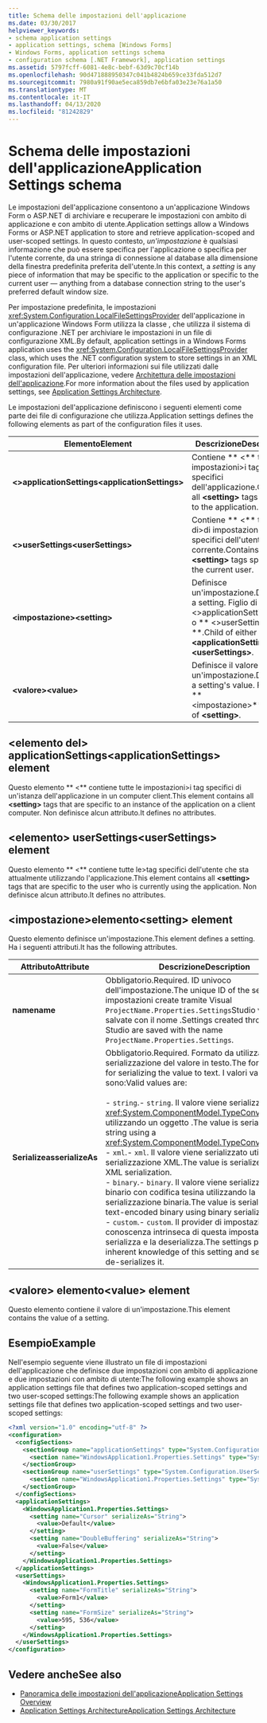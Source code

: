 ```yaml
---
title: Schema delle impostazioni dell'applicazione
ms.date: 03/30/2017
helpviewer_keywords:
- schema application settings
- application settings, schema [Windows Forms]
- Windows Forms, application settings schema
- configuration schema [.NET Framework], application settings
ms.assetid: 5797fcff-6081-4e8c-bebf-63d9c70cf14b
ms.openlocfilehash: 90d471888950347c041b4824b659ce33fda512d7
ms.sourcegitcommit: 7980a91f90ae5eca859db7e6bfa03e23e76a1a50
ms.translationtype: MT
ms.contentlocale: it-IT
ms.lasthandoff: 04/13/2020
ms.locfileid: "81242829"
---
```

# <a name="application-settings-schema"></a><span data-ttu-id="b5cf9-102">Schema delle impostazioni dell'applicazione</span><span class="sxs-lookup"><span data-stu-id="b5cf9-102">Application Settings schema</span></span>

<span data-ttu-id="b5cf9-103">Le impostazioni dell'applicazione consentono a un'applicazione Windows Form o ASP.NET di archiviare e recuperare le impostazioni con ambito di applicazione e con ambito di utente.</span><span class="sxs-lookup"><span data-stu-id="b5cf9-103">Application settings allow a Windows Forms or ASP.NET application to store and retrieve application-scoped and user-scoped settings.</span></span> <span data-ttu-id="b5cf9-104">In questo contesto, *un'impostazione* è qualsiasi informazione che può essere specifica per l'applicazione o specifica per l'utente corrente, da una stringa di connessione al database alla dimensione della finestra predefinita preferita dell'utente.</span><span class="sxs-lookup"><span data-stu-id="b5cf9-104">In this context, a *setting* is any piece of information that may be specific to the application or specific to the current user — anything from a database connection string to the user's preferred default window size.</span></span>

<span data-ttu-id="b5cf9-105">Per impostazione predefinita, le impostazioni <xref:System.Configuration.LocalFileSettingsProvider> dell'applicazione in un'applicazione Windows Form utilizza la classe , che utilizza il sistema di configurazione .NET per archiviare le impostazioni in un file di configurazione XML.</span><span class="sxs-lookup"><span data-stu-id="b5cf9-105">By default, application settings in a Windows Forms application uses the <xref:System.Configuration.LocalFileSettingsProvider> class, which uses the .NET configuration system to store settings in an XML configuration file.</span></span> <span data-ttu-id="b5cf9-106">Per ulteriori informazioni sui file utilizzati dalle impostazioni dell'applicazione, vedere [Architettura delle impostazioni dell'applicazione](../../winforms/advanced/application-settings-architecture.md).</span><span class="sxs-lookup"><span data-stu-id="b5cf9-106">For more information about the files used by application settings, see [Application Settings Architecture](../../winforms/advanced/application-settings-architecture.md).</span></span>

<span data-ttu-id="b5cf9-107">Le impostazioni dell'applicazione definiscono i seguenti elementi come parte dei file di configurazione che utilizza.</span><span class="sxs-lookup"><span data-stu-id="b5cf9-107">Application settings defines the following elements as part of the configuration files it uses.</span></span>

| <span data-ttu-id="b5cf9-108">Elemento</span><span class="sxs-lookup"><span data-stu-id="b5cf9-108">Element</span></span>                    | <span data-ttu-id="b5cf9-109">Descrizione</span><span class="sxs-lookup"><span data-stu-id="b5cf9-109">Description</span></span>                                                                           |
| -------------------------- | ------------------------------------------------------------------------------------- |
| <span data-ttu-id="b5cf9-110">**\<>applicationSettings**</span><span class="sxs-lookup"><span data-stu-id="b5cf9-110">**\<applicationSettings>**</span></span> | <span data-ttu-id="b5cf9-111">Contiene \*\* \<\*\* tutte le impostazioni>i tag specifici dell'applicazione.</span><span class="sxs-lookup"><span data-stu-id="b5cf9-111">Contains all **\<setting>** tags specific to the application.</span></span>                         |
| <span data-ttu-id="b5cf9-112">**\<>userSettings**</span><span class="sxs-lookup"><span data-stu-id="b5cf9-112">**\<userSettings>**</span></span>        | <span data-ttu-id="b5cf9-113">Contiene \*\* \<\*\* tutti i tag di>di impostazione specifici dell'utente corrente.</span><span class="sxs-lookup"><span data-stu-id="b5cf9-113">Contains all **\<setting>** tags specific to the current user.</span></span>                        |
| <span data-ttu-id="b5cf9-114">**\<impostazione>**</span><span class="sxs-lookup"><span data-stu-id="b5cf9-114">**\<setting>**</span></span>             | <span data-ttu-id="b5cf9-115">Definisce un'impostazione.</span><span class="sxs-lookup"><span data-stu-id="b5cf9-115">Defines a setting.</span></span> <span data-ttu-id="b5cf9-116">Figlio di \*\* \<>applicationSettings\*\* o \*\* \<>userSettings \*\*.</span><span class="sxs-lookup"><span data-stu-id="b5cf9-116">Child of either **\<applicationSettings>** or **\<userSettings>**.</span></span> |
| <span data-ttu-id="b5cf9-117">**\<valore>**</span><span class="sxs-lookup"><span data-stu-id="b5cf9-117">**\<value>**</span></span>               | <span data-ttu-id="b5cf9-118">Definisce il valore di un'impostazione.</span><span class="sxs-lookup"><span data-stu-id="b5cf9-118">Defines a setting's value.</span></span> <span data-ttu-id="b5cf9-119">Figlio di \*\* \<impostazione>\*\*.</span><span class="sxs-lookup"><span data-stu-id="b5cf9-119">Child of **\<setting>**.</span></span>                                   |

## <a name="applicationsettings-element"></a><span data-ttu-id="b5cf9-120">\<elemento del> applicationSettings</span><span class="sxs-lookup"><span data-stu-id="b5cf9-120">\<applicationSettings> element</span></span>

<span data-ttu-id="b5cf9-121">Questo elemento \*\* \<\*\* contiene tutte le impostazioni>i tag specifici di un'istanza dell'applicazione in un computer client.</span><span class="sxs-lookup"><span data-stu-id="b5cf9-121">This element contains all **\<setting>** tags that are specific to an instance of the application on a client computer.</span></span> <span data-ttu-id="b5cf9-122">Non definisce alcun attributo.</span><span class="sxs-lookup"><span data-stu-id="b5cf9-122">It defines no attributes.</span></span>

## <a name="usersettings-element"></a><span data-ttu-id="b5cf9-123">\<elemento> userSettings</span><span class="sxs-lookup"><span data-stu-id="b5cf9-123">\<userSettings> element</span></span>

<span data-ttu-id="b5cf9-124">Questo elemento \*\* \<\*\* contiene tutte le>tag specifici dell'utente che sta attualmente utilizzando l'applicazione.</span><span class="sxs-lookup"><span data-stu-id="b5cf9-124">This element contains all **\<setting>** tags that are specific to the user who is currently using the application.</span></span> <span data-ttu-id="b5cf9-125">Non definisce alcun attributo.</span><span class="sxs-lookup"><span data-stu-id="b5cf9-125">It defines no attributes.</span></span>

## <a name="setting-element"></a><span data-ttu-id="b5cf9-126">\<impostazione>elemento</span><span class="sxs-lookup"><span data-stu-id="b5cf9-126">\<setting> element</span></span>

<span data-ttu-id="b5cf9-127">Questo elemento definisce un'impostazione.</span><span class="sxs-lookup"><span data-stu-id="b5cf9-127">This element defines a setting.</span></span> <span data-ttu-id="b5cf9-128">Ha i seguenti attributi.</span><span class="sxs-lookup"><span data-stu-id="b5cf9-128">It has the following attributes.</span></span>

| <span data-ttu-id="b5cf9-129">Attributo</span><span class="sxs-lookup"><span data-stu-id="b5cf9-129">Attribute</span></span>        | <span data-ttu-id="b5cf9-130">Descrizione</span><span class="sxs-lookup"><span data-stu-id="b5cf9-130">Description</span></span> |
| ---------------- | ----------- |
| <span data-ttu-id="b5cf9-131">**name**</span><span class="sxs-lookup"><span data-stu-id="b5cf9-131">**name**</span></span>         | <span data-ttu-id="b5cf9-132">Obbligatorio.</span><span class="sxs-lookup"><span data-stu-id="b5cf9-132">Required.</span></span> <span data-ttu-id="b5cf9-133">ID univoco dell'impostazione.</span><span class="sxs-lookup"><span data-stu-id="b5cf9-133">The unique ID of the setting.</span></span> <span data-ttu-id="b5cf9-134">Le impostazioni create tramite Visual `ProjectName.Properties.Settings`Studio vengono salvate con il nome .</span><span class="sxs-lookup"><span data-stu-id="b5cf9-134">Settings created through Visual Studio are saved with the name `ProjectName.Properties.Settings`.</span></span> |
| <span data-ttu-id="b5cf9-135">**Serializeas**</span><span class="sxs-lookup"><span data-stu-id="b5cf9-135">**serializeAs**</span></span> | <span data-ttu-id="b5cf9-136">Obbligatorio.</span><span class="sxs-lookup"><span data-stu-id="b5cf9-136">Required.</span></span> <span data-ttu-id="b5cf9-137">Formato da utilizzare per la serializzazione del valore in testo.</span><span class="sxs-lookup"><span data-stu-id="b5cf9-137">The format to use for serializing the value to text.</span></span> <span data-ttu-id="b5cf9-138">I valori validi sono:</span><span class="sxs-lookup"><span data-stu-id="b5cf9-138">Valid values are:</span></span><br><br><span data-ttu-id="b5cf9-139">- `string`.</span><span class="sxs-lookup"><span data-stu-id="b5cf9-139">- `string`.</span></span> <span data-ttu-id="b5cf9-140">Il valore viene serializzato come <xref:System.ComponentModel.TypeConverter>stringa utilizzando un oggetto .</span><span class="sxs-lookup"><span data-stu-id="b5cf9-140">The value is serialized as a string using a <xref:System.ComponentModel.TypeConverter>.</span></span><br><span data-ttu-id="b5cf9-141">- `xml`.</span><span class="sxs-lookup"><span data-stu-id="b5cf9-141">- `xml`.</span></span> <span data-ttu-id="b5cf9-142">Il valore viene serializzato utilizzando la serializzazione XML.</span><span class="sxs-lookup"><span data-stu-id="b5cf9-142">The value is serialized using XML serialization.</span></span><br><span data-ttu-id="b5cf9-143">- `binary`.</span><span class="sxs-lookup"><span data-stu-id="b5cf9-143">- `binary`.</span></span> <span data-ttu-id="b5cf9-144">Il valore viene serializzato come binario con codifica tesina utilizzando la serializzazione binaria.</span><span class="sxs-lookup"><span data-stu-id="b5cf9-144">The value is serialized as text-encoded binary using binary serialization.</span></span><br /><span data-ttu-id="b5cf9-145">- `custom`.</span><span class="sxs-lookup"><span data-stu-id="b5cf9-145">- `custom`.</span></span> <span data-ttu-id="b5cf9-146">Il provider di impostazioni ha una conoscenza intrinseca di questa impostazione e la serializza e la deserializza.</span><span class="sxs-lookup"><span data-stu-id="b5cf9-146">The settings provider has inherent knowledge of this setting and serializes and de-serializes it.</span></span> |

## <a name="value-element"></a><span data-ttu-id="b5cf9-147">\<valore> elemento</span><span class="sxs-lookup"><span data-stu-id="b5cf9-147">\<value> element</span></span>

<span data-ttu-id="b5cf9-148">Questo elemento contiene il valore di un'impostazione.</span><span class="sxs-lookup"><span data-stu-id="b5cf9-148">This element contains the value of a setting.</span></span>

## <a name="example"></a><span data-ttu-id="b5cf9-149">Esempio</span><span class="sxs-lookup"><span data-stu-id="b5cf9-149">Example</span></span>

<span data-ttu-id="b5cf9-150">Nell'esempio seguente viene illustrato un file di impostazioni dell'applicazione che definisce due impostazioni con ambito di applicazione e due impostazioni con ambito di utente:The following example shows an application settings file that defines two application-scoped settings and two user-scoped settings:</span><span class="sxs-lookup"><span data-stu-id="b5cf9-150">The following example shows an application settings file that defines two application-scoped settings and two user-scoped settings:</span></span>

```xml
<?xml version="1.0" encoding="utf-8" ?>
<configuration>
  <configSections>
    <sectionGroup name="applicationSettings" type="System.Configuration.ApplicationSettingsGroup, System, Version=2.0.0.0, Culture=neutral, PublicKeyToken=b77a5c561934e089">
      <section name="WindowsApplication1.Properties.Settings" type="System.Configuration.ClientSettingsSection, System, Version=2.0.0.0, Culture=neutral, PublicKeyToken=b77a5c561934e089" />
    </sectionGroup>
    <sectionGroup name="userSettings" type="System.Configuration.UserSettingsGroup, System, Version=2.0.0.0, Culture=neutral, PublicKeyToken=b77a5c561934e089">
      <section name="WindowsApplication1.Properties.Settings" type="System.Configuration.ClientSettingsSection, System, Version=2.0.0.0, Culture=neutral, PublicKeyToken=b77a5c561934e089" allowExeDefinition="MachineToLocalUser" />
    </sectionGroup>
  </configSections>
  <applicationSettings>
    <WindowsApplication1.Properties.Settings>
      <setting name="Cursor" serializeAs="String">
        <value>Default</value>
      </setting>
      <setting name="DoubleBuffering" serializeAs="String">
        <value>False</value>
      </setting>
    </WindowsApplication1.Properties.Settings>
  </applicationSettings>
  <userSettings>
    <WindowsApplication1.Properties.Settings>
      <setting name="FormTitle" serializeAs="String">
        <value>Form1</value>
      </setting>
      <setting name="FormSize" serializeAs="String">
        <value>595, 536</value>
      </setting>
    </WindowsApplication1.Properties.Settings>
  </userSettings>
</configuration>
```

## <a name="see-also"></a><span data-ttu-id="b5cf9-151">Vedere anche</span><span class="sxs-lookup"><span data-stu-id="b5cf9-151">See also</span></span>

- [<span data-ttu-id="b5cf9-152">Panoramica delle impostazioni dell'applicazione</span><span class="sxs-lookup"><span data-stu-id="b5cf9-152">Application Settings Overview</span></span>](../../winforms/advanced/application-settings-overview.md)
- [<span data-ttu-id="b5cf9-153">Application Settings Architecture</span><span class="sxs-lookup"><span data-stu-id="b5cf9-153">Application Settings Architecture</span></span>](../../winforms/advanced/application-settings-architecture.md)
